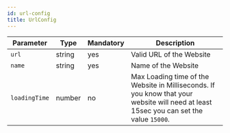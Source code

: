 ```yaml
---
id: url-config
title: UrlConfig
---
```


| Parameter     | Type   | Mandatory | Description                                                                                                                            |
| ------------- | ------ | --------- | -------------------------------------------------------------------------------------------------------------------------------------- |
| `url`         | string | yes       | Valid URL of the Website                                                                                                               |
| `name`        | string | yes       | Name of the Website                                                                                                                    |
| `loadingTime` | number | no        | Max Loading time of the Website in Milliseconds. If you know that your website will need at least 15sec you can set the value `15000`. |
